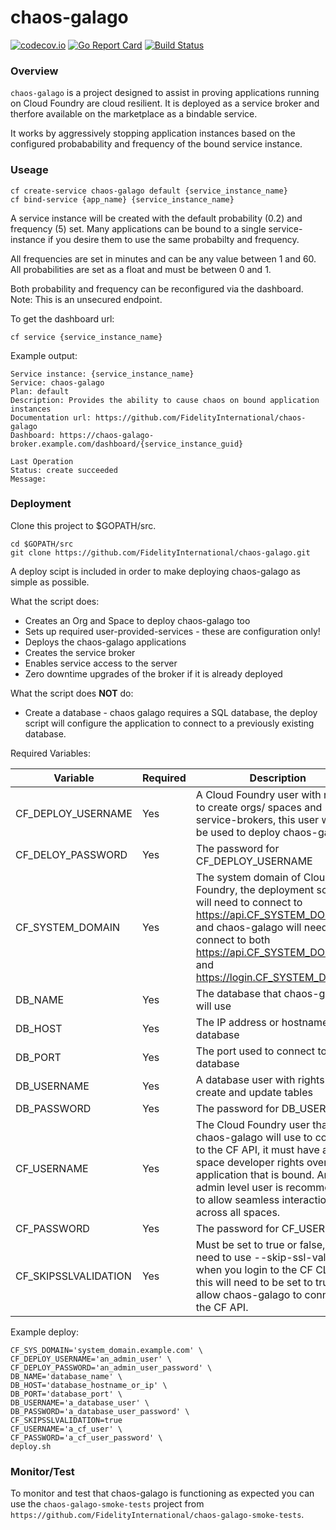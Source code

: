 # chaos-galago

[![codecov.io](https://codecov.io/github/FidelityInternational/chaos-galago/coverage.svg?branch=master)](https://codecov.io/github/FidelityInternational/chaos-galago?branch=master)
[![Go Report Card](https://goreportcard.com/badge/github.com/FidelityInternational/chaos-galago)](https://goreportcard.com/report/github.com/FidelityInternational/chaos-galago) [![Build Status](https://travis-ci.org/FidelityInternational/chaos-galago.svg?branch=master)](https://travis-ci.org/FidelityInternational/chaos-galago)

### Overview

`chaos-galago` is a project designed to assist in proving applications running on Cloud Foundry are cloud resilient. It is deployed as a service broker and therfore available on the marketplace as a bindable service.

It works by aggressively stopping application instances based on the configured probabability and frequency of the bound service instance.

### Useage

```
cf create-service chaos-galago default {service_instance_name}
cf bind-service {app_name} {service_instance_name}
```

A service instance will be created with the default probability (0.2) and frequency (5) set.
Many applications can be bound to a single service-instance if you desire them to use the same probabilty and frequency.

All frequencies are set in minutes and can be any value between 1 and 60.
All probabilities are set as a float and must be between 0 and 1.

Both probability and frequency can be reconfigured via the dashboard. Note: This is an unsecured endpoint.

To get the dashboard url:

```
cf service {service_instance_name}
```

Example output:

```
Service instance: {service_instance_name}
Service: chaos-galago
Plan: default
Description: Provides the ability to cause chaos on bound application instances
Documentation url: https://github.com/FidelityInternational/chaos-galago
Dashboard: https://chaos-galago-broker.example.com/dashboard/{service_instance_guid}

Last Operation
Status: create succeeded
Message:
```

### Deployment

Clone this project to $GOPATH/src.

```
cd $GOPATH/src
git clone https://github.com/FidelityInternational/chaos-galago.git
```

A deploy scipt is included in order to make deploying chaos-galago as simple as possible.

What the script does:
* Creates an Org and Space to deploy chaos-galago too
* Sets up required user-provided-services - these are configuration only!
* Deploys the chaos-galago applications
* Creates the service broker
* Enables service access to the server
* Zero downtime upgrades of the broker if it is already deployed

What the script does **NOT** do:
* Create a database - chaos galago requires a SQL database, the deploy script will configure the application to connect to a previously existing database.

Required Variables:

| Variable             | Required | Description                                                                                                                                                                                                                                      |
|----------------------|----------|--------------------------------------------------------------------------------------------------------------------------------------------------------------------------------------------------------------------------------------------------|
| CF_DEPLOY_USERNAME   | Yes      | A Cloud Foundry user with rights to create orgs/ spaces and service-brokers, this user will only be used to deploy chaos-galago                                                                                                                  |
| CF_DELOY_PASSWORD    | Yes      | The password for CF_DEPLOY_USERNAME                                                                                                                                                                                                              |
| CF_SYSTEM_DOMAIN     | Yes      | The system domain of Cloud Foundry, the deployment script will need to connect to https://api.CF_SYSTEM_DOMAIN and chaos-galago will need to connect to both https://api.CF_SYSTEM_DOMAIN and https://login.CF_SYSTEM_DOMAIN                     |
| DB_NAME              | Yes      | The database that chaos-galago will use                                                                                                                                                                                                          |
| DB_HOST              | Yes      | The IP address or hostname of the database                                                                                                                                                                                                       |
| DB_PORT              | Yes      | The port used to connect to the database                                                                                                                                                                                                         |
| DB_USERNAME          | Yes      | A database user with rights to create and update tables                                                                                                                                                                                          |
| DB_PASSWORD          | Yes      | The password for DB_USERNAME                                                                                                                                                                                                                     |
| CF_USERNAME          | Yes      | The Cloud Foundry user that chaos-galago will use to connect to the CF API, it must have at least space developer rights over any application that is bound. An admin level user is recommended to allow seamless interaction across all spaces. |
| CF_PASSWORD          | Yes      | The password for CF_USERNAME                                                                                                                                                                                                                     |
| CF_SKIPSSLVALIDATION | Yes      | Must be set to true or false, if you need to use --skip-ssl-validation when you login to the CF CLI then this will need to be set to true to allow chaos-galago to connect to the CF API.                                                        |

Example deploy:

```
CF_SYS_DOMAIN='system_domain.example.com' \
CF_DEPLOY_USERNAME='an_admin_user' \
CF_DEPLOY_PASSWORD='an_admin_user_password' \
DB_NAME='database_name' \
DB_HOST='database_hostname_or_ip' \
DB_PORT='database_port' \
DB_USERNAME='a_database_user' \
DB_PASSWORD='a_database_user_password' \
CF_SKIPSSLVALIDATION=true
CF_USERNAME='a_cf_user' \
CF_PASSWORD='a_cf_user_password' \
deploy.sh
```

### Monitor/Test

To monitor and test that chaos-galago is functioning as expected you can use the `chaos-galago-smoke-tests` project from `https://github.com/FidelityInternational/chaos-galago-smoke-tests`.
